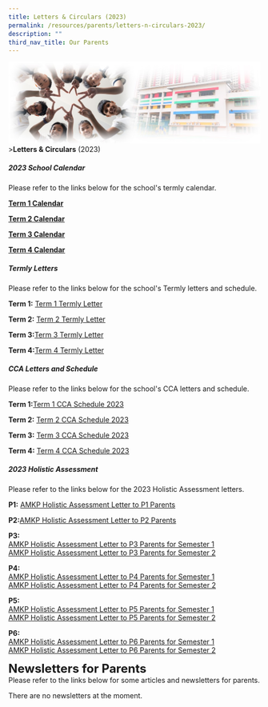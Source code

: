 ```yaml
---
title: Letters & Circulars (2023)
permalink: /resources/parents/letters-n-circulars-2023/
description: ""
third_nav_title: Our Parents
---
```

![Sub-banner](/images/sub%20banner.jpg)
&gt;**Letters &amp; Circulars** (2023)

##### 2023 School Calendar

Please refer to the links below for the school's termly calendar.

**[Term 1 Calendar](https://docs.google.com/spreadsheets/d/1UBePeZtFSetAWP451jafiyA2tUTYAqeH/edit?usp=share_link&amp;ouid=107219167406396481602&amp;rtpof=true&amp;sd=true)**

**[Term 2 Calendar](https://docs.google.com/spreadsheets/d/13WURUNwSbF6Um3czs-2EVX5I_YgKfiWj/edit?usp=share_link&amp;ouid=107219167406396481602&amp;rtpof=true&amp;sd=true)**

**[Term 3 Calendar](https://docs.google.com/spreadsheets/d/1MPVMFm1jNg4SPX4xuKQZGugBC3tV3BVX/edit?usp=sharing&amp;ouid=107219167406396481602&amp;rtpof=true&amp;sd=true)**

**[Term 4 Calendar](https://docs.google.com/spreadsheets/d/1ZoRpjAAk6kUx4dKGevXHf47Th92z0_Wj/edit?usp=sharing&amp;ouid=107219167406396481602&amp;rtpof=true&amp;sd=true)**

##### Termly Letters

Please refer to the links below for the school's Termly letters and schedule.

**Term 1:** [Term 1 Termly Letter](/files/Resources/AMKP_SCH23_001_AMKP_Term1_Letter.pdf)

**Term 2:** [Term 2 Termly Letter](/files/Resources/AMKP_SCH23_021_AMKP_Term2_letter.pdf)

**Term 3:**[Term 3 Termly Letter](/files/2023%20amkp%20term%203%20letter%20.pdf)

**Term 4:**[Term 4 Termly Letter](/files/Resources/amkp_sch_23_039_amkp_term_4_letter.pdf)
<br>

##### CCA Letters and Schedule

Please refer to the links below for the school's CCA letters and schedule.

**Term 1:**[Term 1 CCA Schedule 2023](/files/Resources/CCA%20Schedule/Term1_CCA_Schedule_2023.pdf)

**Term 2:** [Term 2 CCA Schedule 2023](/files/Resources/CCA%20Schedule/Term2_CCA_Schedule_2023.pdf)

**Term 3:** [Term 3 CCA Schedule 2023](/files/Resources/CCA%20Schedule/term3_cca_schedule_2023.pdf)

**Term 4:** [Term 4 CCA Schedule 2023](/files/Resources/CCA%20Schedule/term%204%20cca%20schedule%202023.pdf)

##### 2023 Holistic Assessment

Please refer to the links below for the 2023 Holistic Assessment letters.

**P1:** [AMKP Holistic Assessment Letter to P1 Parents](/files/Letters%20and%20Circulars/2023/Assessment%20Letters/amkp%20holistic%20assessment%20letter%20to%202023%20p1%20parents_amkpsch23013a.pdf)

**P2:**[AMKP Holistic Assessment Letter to P2 Parents](/files/Letters%20and%20Circulars/2023/Assessment%20Letters/amkp%20holistic%20assessment%20letter%20to%202023%20p2%20parents_amkpsch23013b.pdf)

**P3:** 
<br>[AMKP Holistic Assessment Letter to P3 Parents for Semester 1](/files/Letters%20and%20Circulars/2023/Assessment%20Letters/amkp%20holistic%20assessment%20letter%20to%202023%20p3%20parents_amkpsch23013c.pdf)
<br>[AMKP Holistic Assessment Letter to P3 Parents for Semester 2](/files/Letters%20and%20Circulars/2023/Assessment%20Letters/amkp%20holistic%20assessment%20letter%20to%202023%20p3%20parents%20sem%202_33a.pdf)


**P4:**
<br>[AMKP Holistic Assessment Letter to P4 Parents for Semester 1](/files/Letters%20and%20Circulars/2023/Assessment%20Letters/amkp%20holistic%20assessment%20letter%20to%202023%20p4%20parents_amkpsch23013d.pdf)
<br>[AMKP Holistic Assessment Letter to P4 Parents for Semester 2](/files/Letters%20and%20Circulars/2023/Assessment%20Letters/amkp%20holistic%20assessment%20letter%20to%202023%20p4%20parents%20sem%202_33b.pdf)

**P5:**
<br>[AMKP Holistic Assessment Letter to P5 Parents for Semester 1](/files/Letters%20and%20Circulars/2023/Assessment%20Letters/amkp%20holistic%20assessment%20letter%20to%202023%20p5%20parents_amkpsch23013e.pdf)
<br>[AMKP Holistic Assessment Letter to P5 Parents for Semester 2](/files/Letters%20and%20Circulars/2023/Assessment%20Letters/amkp%20holistic%20assessment%20letter%20to%202023%20p5%20parents%20sem%202_33c.pdf)

**P6:**
<br>[AMKP Holistic Assessment Letter to P6 Parents for Semester 1](/files/Letters%20and%20Circulars/2023/Assessment%20Letters/amkp%20holistic%20assessment%20letter%20to%202023%20p6%20parents_amkpsch23013f.pdf)
<br>[AMKP Holistic Assessment Letter to P6 Parents for Semester 2](/files/Letters%20and%20Circulars/2023/Assessment%20Letters/amkp%20holistic%20assessment%20letter%20to%202023%20p6%20parents%20sem%202_33d.pdf)

**<font size="5">Newsletters for Parents</font>** <br>
Please refer to the links below for some articles and newsletters for parents.

There are no newsletters at the moment.